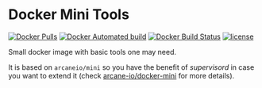 # Docker Mini Tools

[![Docker Pulls](https://img.shields.io/docker/pulls/arcaneio/mini-tools.svg?style=flat)](https://hub.docker.com/r/arcaneio/mini-tools/)
[![Docker Automated build](https://img.shields.io/docker/automated/arcaneio/mini-tools.svg?style=flat)](https://hub.docker.com/r/arcaneio/mini-tools/)
[![Docker Build Status](https://img.shields.io/docker/build/arcaneio/mini-tools.svg?style=flat)](https://hub.docker.com/r/arcaneio/mini-tools/)
[![license](https://img.shields.io/github/license/arcane-io/docker-mini-tools.svg)](https://github.com/arcane-io/docker-mini-tools)

Small docker image with basic tools one may need.

It is based on `arcaneio/mini` so you have the benefit of _supervisord_ in case you want to extend it (check [arcane-io/docker-mini](https://github.com/arcane-io/docker-mini) for more details).